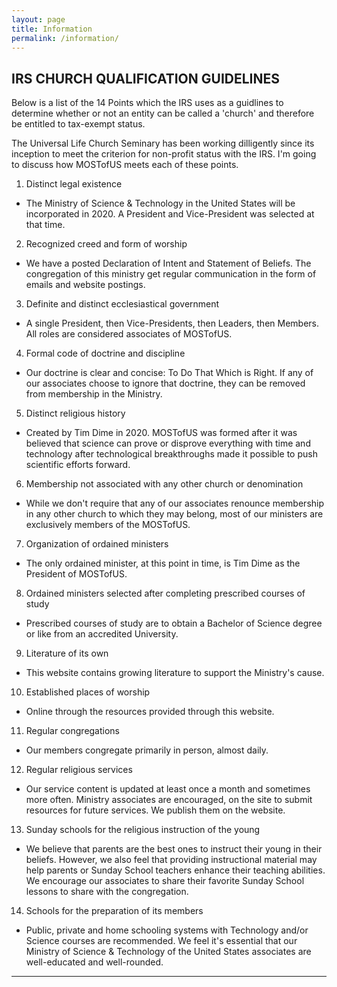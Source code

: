 ```yaml
---
layout: page
title: Information
permalink: /information/
---
```


## IRS CHURCH QUALIFICATION GUIDELINES

Below is a list of the 14 Points which the IRS uses as a guidlines to determine whether or not an entity can be called a 'church' and therefore be entitled to tax-exempt status.

The Universal Life Church Seminary has been working dilligently since its inception to meet the criterion for non-profit status with the IRS. I'm going to discuss how MOSTofUS meets each of these points.

1) Distinct legal existence
- The Ministry of Science & Technology in the United States will be incorporated in 2020. A President and Vice-President was selected at that time.
2) Recognized creed and form of worship
- We have a posted Declaration of Intent and Statement of Beliefs. The congregation of this ministry get regular communication in the form of emails and website postings.
3) Definite and distinct ecclesiastical government
- A single President, then Vice-Presidents, then Leaders, then Members.  All roles are considered associates of MOSTofUS.
4) Formal code of doctrine and discipline
- Our doctrine is clear and concise: To Do That Which is Right. If any of our associates choose to ignore that doctrine, they can be removed from membership in the Ministry.
5) Distinct religious history
- Created by Tim Dime in 2020.  MOSTofUS was formed after it was believed that science can prove or disprove everything with time and technology after technological breakthroughs made it possible to push scientific efforts forward.
6) Membership not associated with any other church or denomination
- While we don't require that any of our associates renounce membership in any other church to which they may belong, most of our ministers are exclusively members of the MOSTofUS.
7) Organization of ordained ministers
- The only ordained minister, at this point in time, is Tim Dime as the President of MOSTofUS.
8) Ordained ministers selected after completing prescribed courses of study
- Prescribed courses of study are to obtain a Bachelor of Science degree or like from an accredited University. 
9) Literature of its own
- This website contains growing literature to support the Ministry's cause.
10) Established places of worship
- Online through the resources provided through this website.
11) Regular congregations
- Our members congregate primarily in person, almost daily.
12) Regular religious services
-  Our service content is updated at least once a month and sometimes more often. Ministry associates are encouraged, on the site to submit resources for future services. We publish them on the website.
13) Sunday schools for the religious instruction of the young
- We believe that parents are the best ones to instruct their young in their beliefs. However, we also feel that providing instructional material may help parents or Sunday School teachers enhance their teaching abilities. We encourage our associates to share their favorite Sunday School lessons to share with the congregation.
14) Schools for the preparation of its members
- Public, private and home schooling systems with Technology and/or Science courses are recommended.  We feel it's essential that our Ministry of Science & Technology of the United States associates are well-educated and well-rounded.

----
